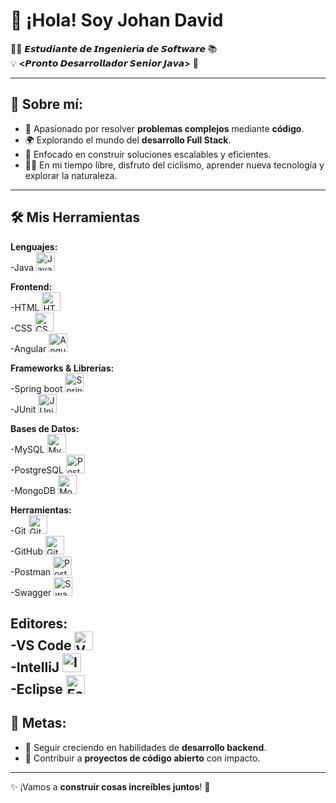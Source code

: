 # 👋 ¡Hola! Soy Johan David  

👨‍💻 **𝙀𝙨𝙩𝙪𝙙𝙞𝙖𝙣𝙩𝙚 𝙙𝙚 𝙄𝙣𝙜𝙚𝙣𝙞𝙚𝙧í𝙖 𝙙𝙚 𝙎𝙤𝙛𝙩𝙬𝙖𝙧𝙚** 📚  
💡 **<𝙋𝙧𝙤𝙣𝙩𝙤 𝘿𝙚𝙨𝙖𝙧𝙧𝙤𝙡𝙡𝙖𝙙𝙤𝙧 𝙎𝙚𝙣𝙞𝙤𝙧 𝙅𝙖𝙫𝙖>** 🚀  

---

## 🌟 **Sobre mí:**

- 🔧 Apasionado por resolver **problemas complejos** mediante **código**.  
- 🌍 Explorando el mundo del **desarrollo Full Stack**.  
- 🎯 Enfocado en construir soluciones escalables y eficientes.  
- 🚴‍♂️ En mi tiempo libre, disfruto del ciclismo, aprender nueva tecnología y explorar la naturaleza.  

---

## 🛠️ Mis Herramientas

**Lenguajes:**  
-Java <img src="https://cdn.jsdelivr.net/gh/devicons/devicon/icons/java/java-original.svg" width="30" alt="Java" />

**Frontend:**  
-HTML <img src="https://cdn.jsdelivr.net/gh/devicons/devicon/icons/html5/html5-original.svg" width="30" alt="HTML" />  
-CSS <img src="https://cdn.jsdelivr.net/gh/devicons/devicon/icons/css3/css3-original.svg" width="30" alt="CSS" />  
-Angular <img src="https://cdn.jsdelivr.net/gh/devicons/devicon/icons/angularjs/angularjs-original.svg" width="30" alt="Angular" />

**Frameworks & Librerías:**  
-Spring boot <img src="https://cdn.jsdelivr.net/gh/devicons/devicon/icons/spring/spring-original.svg" width="30" alt="Spring" />  
-JUnit <img src="https://cdn.jsdelivr.net/gh/devicons/devicon/icons/junit/junit-original.svg" width="30" alt="JUnit" />

**Bases de Datos:**  
-MySQL <img src="https://cdn.jsdelivr.net/gh/devicons/devicon/icons/mysql/mysql-original.svg" width="30" alt="MySQL" />  
-PostgreSQL <img src="https://cdn.jsdelivr.net/gh/devicons/devicon/icons/postgresql/postgresql-original.svg" width="30" alt="PostgreSQL" />  
-MongoDB <img src="https://cdn.jsdelivr.net/gh/devicons/devicon/icons/mongodb/mongodb-original.svg" width="30" alt="MongoDB" />

**Herramientas:**  
-Git <img src="https://cdn.jsdelivr.net/gh/devicons/devicon/icons/git/git-original.svg" width="30" alt="Git" />  
-GitHub <img src="https://cdn.jsdelivr.net/gh/devicons/devicon/icons/github/github-original.svg" width="30" alt="GitHub" />  
-Postman <img src="https://cdn.jsdelivr.net/gh/devicons/devicon/icons/postman/postman-original.svg" width="30" alt="Postman" />  
-Swagger <img src="https://cdn.jsdelivr.net/gh/devicons/devicon/icons/swagger/swagger-original.svg" width="30" alt="Swagger" />

**Editores:**  
-VS Code <img src="https://cdn.jsdelivr.net/gh/devicons/devicon/icons/vscode/vscode-original.svg" width="30" alt="VS Code" />  
-IntelliJ <img src="https://cdn.jsdelivr.net/gh/devicons/devicon/icons/intellij/intellij-original.svg" width="30" alt="IntelliJ" />  
-Eclipse <img src="https://cdn.jsdelivr.net/gh/devicons/devicon/icons/eclipse/eclipse-original.svg" width="30" alt="Eclipse" />
---

## 🎯 **Metas:**

- 🌱 Seguir creciendo en habilidades de **desarrollo backend**.  
- 🚀 Contribuir a **proyectos de código abierto** con impacto.  

---

✨ ¡Vamos a **construir cosas increíbles juntos**! 🚀















